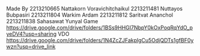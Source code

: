 Made By
2213210665 Nattakorn Voravichitchaikul
2213211481 Nuttayos Bubpasiri
2213211804 Warkim Ardam
2213211812 Saritvat Ananchol
2213211838 Sahasawat Yunyal
Game
https://drive.google.com/drive/folders/1BSs9HHGI7NbpY0kOxPoqRqYdO_pyeDV4?usp=sharing
VDO
https://drive.google.com/drive/folders/1N4ZcZJFakplgCu5OdjQDTs1gfBF0ywzn?usp=drive_link
